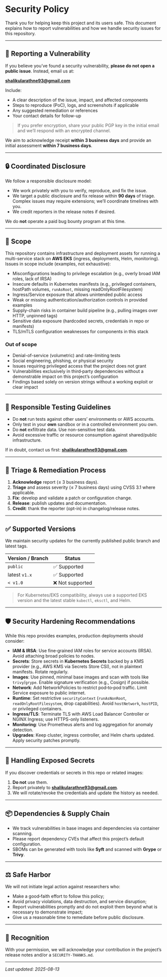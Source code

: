 # Security Policy

Thank you for helping keep this project and its users safe. This document explains how to report vulnerabilities and how we handle security issues for this repository.

---

## 🚨 Reporting a Vulnerability

If you believe you’ve found a security vulnerability, **please do not open a public issue**. Instead, email us at:

**shalikularathne93@gmail.com**

Include:
- A clear description of the issue, impact, and affected components
- Steps to reproduce (PoC), logs, and screenshots if applicable
- Any suggested remediation or references
- Your contact details for follow-up

> If you prefer encryption, share your public PGP key in the initial email and we’ll respond with an encrypted channel.

We aim to acknowledge receipt **within 3 business days** and provide an initial assessment **within 7 business days**.

---

## 🔒 Coordinated Disclosure

We follow a responsible disclosure model:
- We work privately with you to verify, reproduce, and fix the issue.
- We target a public disclosure and fix release within **90 days** of triage. Complex issues may require extensions; we’ll coordinate timelines with you.
- We credit reporters in the release notes if desired.

We do **not** operate a paid bug bounty program at this time.

---

## 🎯 Scope

This repository contains infrastructure and deployment assets for running a multi-service stack on **AWS EKS** (ingress, deployments, Helm, monitoring). Issues in scope include (examples, not exhaustive):

- Misconfigurations leading to privilege escalation (e.g., overly broad IAM roles, lack of IRSA)
- Insecure defaults in Kubernetes manifests (e.g., privileged containers, hostPath volumes, `runAsRoot`, missing readOnlyRootFilesystem)
- Ingress/Service exposure that allows unintended public access
- Weak or missing authentication/authorization controls in provided examples
- Supply-chain risks in container build pipeline (e.g., pulling images over HTTP, unpinned tags)
- Sensitive data exposure (hardcoded secrets, credentials in repo or manifests)
- TLS/mTLS configuration weaknesses for components in this stack

### Out of scope

- Denial-of-service (volumetric) and rate-limiting tests
- Social engineering, phishing, or physical security
- Issues requiring privileged access that the project does not grant
- Vulnerabilities exclusively in third‑party dependencies without a demonstrable impact on this project’s configuration
- Findings based solely on version strings without a working exploit or clear impact

---

## 🧪 Responsible Testing Guidelines

- Do **not** run tests against other users’ environments or AWS accounts.
- Only test in your **own** sandbox or in a controlled environment you own.
- Do **not** exfiltrate data. Use non-sensitive test data.
- Avoid excessive traffic or resource consumption against shared/public infrastructure.

If in doubt, contact us first: **shalikularathne93@gmail.com**.

---

## 🔄 Triage & Remediation Process

1. **Acknowledge** report (≤ 3 business days).
2. **Triage** and assess severity (≤ 7 business days) using CVSS 3.1 where applicable.
3. **Fix**: develop and validate a patch or configuration change.
4. **Release**: publish updates and documentation.
5. **Credit**: thank the reporter (opt-in) in changelog/release notes.

---

## ✅ Supported Versions

We maintain security updates for the currently published public branch and latest tags.

| Version / Branch | Status          |
|------------------|-----------------|
| `public`         | ✅ Supported    |
| latest `v1.x`    | ✅ Supported    |
| `< v1.0`         | ❌ Not supported |

> For Kubernetes/EKS compatibility, always use a supported EKS version and the latest stable `kubectl`, `eksctl`, and Helm.

---

## 🛡️ Security Hardening Recommendations

While this repo provides examples, production deployments should consider:

- **IAM & IRSA**: Use fine‑grained IAM roles for service accounts (IRSA). Avoid attaching broad policies to nodes.
- **Secrets**: Store secrets in **Kubernetes Secrets** backed by a KMS provider (e.g., AWS KMS via Secrets Store CSI), not in plaintext manifests. Rotate regularly.
- **Images**: Use pinned, minimal base images and scan with tools like `trivy`/`grype`. Enable signature verification (e.g., Cosign) if possible.
- **Network**: Add NetworkPolicies to restrict pod‑to‑pod traffic. Limit Service exposure to public internet.
- **Runtime**: Set restrictive `securityContext` (`runAsNonRoot`, `readOnlyRootFilesystem`, drop capabilities). Avoid `hostNetwork`, `hostPID`, or privileged containers.
- **Ingress/TLS**: Terminate TLS with AWS Load Balancer Controller or NGINX Ingress; use HTTPS-only listeners.
- **Monitoring**: Use Prometheus alerts and log aggregation for anomaly detection.
- **Upgrades**: Keep cluster, ingress controller, and Helm charts updated. Apply security patches promptly.

---

## 🔐 Handling Exposed Secrets

If you discover credentials or secrets in this repo or related images:
1. **Do not** use them.
2. Report privately to **shalikularathne93@gmail.com**.
3. We will rotate/revoke the credentials and update the history as needed.

---

## 📦 Dependencies & Supply Chain

- We track vulnerabilities in base images and dependencies via container scanning.
- Please report dependency CVEs that affect this project’s default configuration.
- SBOMs can be generated with tools like **Syft** and scanned with **Grype** or **Trivy**.

---

## ⚖️ Safe Harbor

We will not initiate legal action against researchers who:
- Make a good‑faith effort to follow this policy;
- Avoid privacy violations, data destruction, and service disruption;
- Report vulnerabilities promptly and do not exploit them beyond what is necessary to demonstrate impact;
- Give us a reasonable time to remediate before public disclosure.

---

## 🙏 Recognition

With your permission, we will acknowledge your contribution in the project’s release notes and/or a `SECURITY-THANKS.md`.

---

_Last updated: 2025-08-13_
